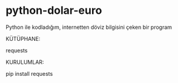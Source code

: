 # python-dolar-euro
Python ile kodladığım, internetten döviz bilgisini çeken bir program

KÜTÜPHANE:

requests

KURULUMLAR:

pip install requests
